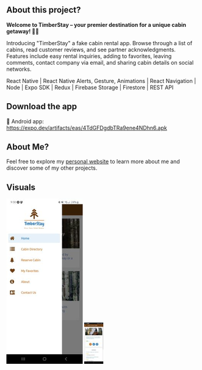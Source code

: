 ## About this project?

**Welcome to TimberStay – your premier destination for a unique cabin getaway! 🌲✨**

Introducing "TimberStay" a fake cabin rental app. 
Browse through a list of cabins, read customer reviews, and see partner acknowledgments. 
Features include easy rental inquiries, adding to favorites, leaving comments, contact company via email, and sharing cabin details on social networks. 

React Native | React Native Alerts, Gesture, Animations | React Navigation | Node | Expo SDK | Redux | Firebase Storage | Firestore | REST API

## Download the app
🤖 Android app:
https://expo.dev/artifacts/eas/4TdGFDgdbTRa9ene4NDhn6.apk

## About Me?

Feel free to explore my [personal website](https://samjohn87.github.io/) to learn more about me and discover some of my other projects.

## Visuals

![Alt text](assets/menuscreen.jpg)
![Alt text](assets/cabininfoscreen.jpg)


